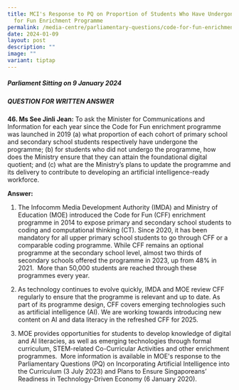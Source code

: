 ```yaml
---
title: MCI's Response to PQ on Proportion of Students Who Have Undergone Code
  for Fun Enrichment Programme
permalink: /media-centre/parliamentary-questions/code-for-fun-enrichment-programme/
date: 2024-01-09
layout: post
description: ""
image: ""
variant: tiptap
---
```

<h5>Parliament Sitting on 9 January 2024</h5><h5>QUESTION FOR WRITTEN ANSWER</h5><p><strong>46. Ms See Jinli Jean:</strong> To ask the Minister for Communications and Information for each year since the Code for Fun enrichment programme was launched in 2019 (a) what proportion of each cohort of primary school and secondary school students respectively have undergone the programme; (b) for students who did not undergo the programme, how does the Ministry ensure that they can attain the foundational digital quotient; and (c) what are the Ministry’s plans to update the programme and its delivery to contribute to developing an artificial intelligence-ready workforce.</p><p><strong>Answer:</strong></p><ol data-tight="true" class="tight"><li><p>The Infocomm Media Development Authority (IMDA) and Ministry of Education (MOE) introduced the Code for Fun (CFF) enrichment programme in 2014 to expose primary and secondary school students to coding and computational thinking (CT). Since 2020, it has been mandatory for all upper primary school students to go through CFF or a comparable coding programme. While CFF remains an optional programme at the secondary school level, almost two thirds of secondary schools offered the programme in 2023, up from 48% in 2021.&nbsp; More than 50,000 students are reached through these programmes every year.</p><p></p></li><li><p>As technology continues to evolve quickly, IMDA and MOE review CFF regularly to ensure that the programme is relevant and up to date. As part of its programme design, CFF covers emerging technologies such as artificial intelligence (AI). We are working towards introducing new content on AI and data literacy in the refreshed CFF for 2025.</p><p></p></li><li><p>MOE provides opportunities for students to develop knowledge of digital and AI literacies, as well as emerging technologies through formal curriculum, STEM-related Co-Curricular Activities and other enrichment programmes.&nbsp; More information is available in MOE's response to the Parliamentary Questions (PQ) on Incorporating Artificial Intelligence into the Curriculum (3 July 2023) and Plans to Ensure Singaporeans’ Readiness in Technology-Driven Economy (6 January 2020).</p></li></ol><p></p>